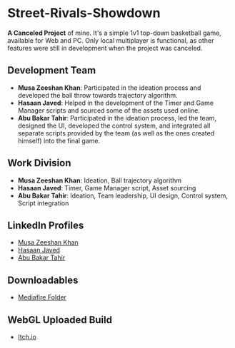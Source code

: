 # Street-Rivals-Showdown

**A Canceled Project** of mine. It's a simple 1v1 top-down basketball game, available for Web and PC. Only local multiplayer is functional, as other features were still in development when the project was canceled.

## Development Team

- **Musa Zeeshan Khan**: Participated in the ideation process and developed the ball throw towards trajectory algorithm.
- **Hasaan Javed**: Helped in the development of the Timer and Game Manager scripts and sourced some of the assets used online.
- **Abu Bakar Tahir**: Participated in the ideation process, led the team, designed the UI, developed the control system, and integrated all separate scripts provided by the team (as well as the ones created himself) into the final game.

## Work Division

- **Musa Zeeshan Khan**: Ideation, Ball trajectory algorithm
- **Hasaan Javed**: Timer, Game Manager script, Asset sourcing
- **Abu Bakar Tahir**: Ideation, Team leadership, UI design, Control system, Script integration

## LinkedIn Profiles

- [Musa Zeeshan Khan](https://www.linkedin.com/in/musa-khan46488/)
- [Hasaan Javed](https://www.linkedin.com/in/hasaan-javed/)
- [Abu Bakar Tahir](https://www.linkedin.com/in/abu-bakar-tahir/)

## Downloadables
- [Mediafire Folder](https://www.mediafire.com/folder/596tcept48sic/Street_Rivals_Showdown_Downloadables)
  
## WebGL Uploaded Build
- [Itch.io](https://abu-bakar-t.itch.io/street-rivals-showdown)
